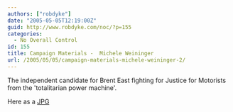 ```yaml
---
authors: ["robdyke"]
date: "2005-05-05T12:19:00Z"
guid: http://www.robdyke.com/noc/?p=155
categories:
  - No Overall Control
id: 155
title: Campaign Materials -  Michele Weininger
url: /2005/05/05/campaign-materials-michele-weininger-2/
---
```

The independent candidate for Brent East fighting for Justice for Motorists from the 'totalitarian power machine'.

Here as a [JPG](http://www.comwifinet.com/becampaign/mwleaflet.jpg)
